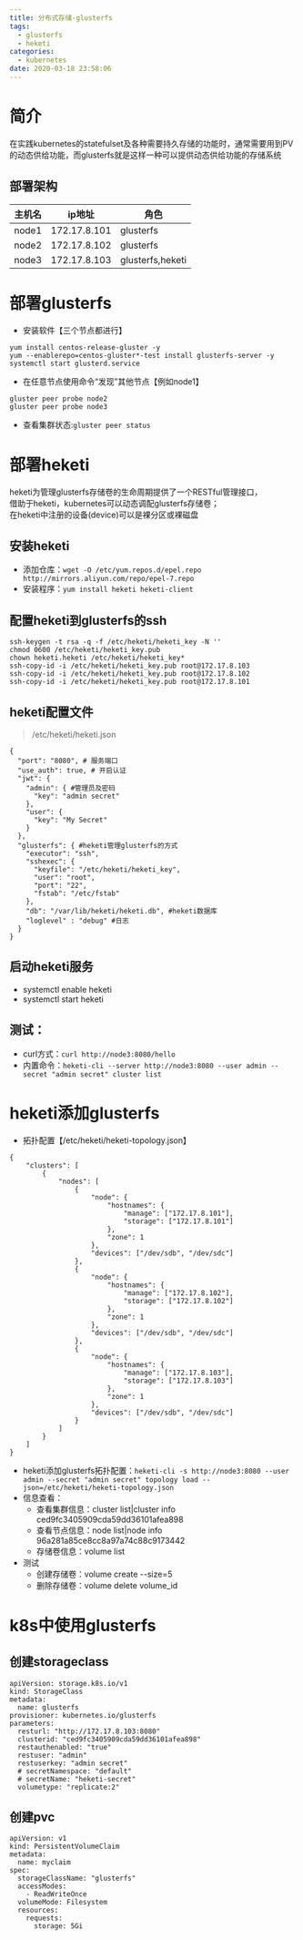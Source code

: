 ```yaml
---
title: 分布式存储-glusterfs
tags:
  - glusterfs
  - heketi
categories:
  - kubernetes
date: 2020-03-18 23:58:06
---
```


# 简介
在实践kubernetes的statefulset及各种需要持久存储的功能时，通常需要用到PV的动态供给功能，而glusterfs就是这样一种可以提供动态供给功能的存储系统  
## 部署架构
| 主机名 |    ip地址    |       角色       |
|--------|--------------|------------------|
| node1  | 172.17.8.101 | glusterfs        |
| node2  | 172.17.8.102 | glusterfs        |
| node3  | 172.17.8.103 | glusterfs,heketi |

# 部署glusterfs
* 安装软件【三个节点都进行】
```
yum install centos-release-gluster -y
yum --enablerepo=centos-gluster*-test install glusterfs-server -y
systemctl start glusterd.service
```
* 在任意节点使用命令“发现”其他节点【例如node1】
```
gluster peer probe node2
gluster peer probe node3
```
* 查看集群状态:`gluster peer status`

# 部署heketi
heketi为管理glusterfs存储卷的生命周期提供了一个RESTful管理接口，  
借助于heketi，kubernetes可以动态调配glusterfs存储卷；  
在heketi中注册的设备(device)可以是裸分区或裸磁盘  
## 安装heketi
- 添加仓库：`wget -O /etc/yum.repos.d/epel.repo http://mirrors.aliyun.com/repo/epel-7.repo`
- 安装程序：`yum install heketi heketi-client`

## 配置heketi到glusterfs的ssh
```
ssh-keygen -t rsa -q -f /etc/heketi/heketi_key -N ''
chmod 0600 /etc/heketi/heketi_key.pub 
chown heketi.heketi /etc/heketi/heketi_key*
ssh-copy-id -i /etc/heketi/heketi_key.pub root@172.17.8.103
ssh-copy-id -i /etc/heketi/heketi_key.pub root@172.17.8.102
ssh-copy-id -i /etc/heketi/heketi_key.pub root@172.17.8.101
```
## heketi配置文件
>/etc/heketi/heketi.json

```
{
  "port": "8080", # 服务端口
  "use_auth": true, # 开启认证
  "jwt": {
    "admin": { #管理员及密码
      "key": "admin secret"
    },
    "user": {
      "key": "My Secret"
    }
  },
  "glusterfs": { #heketi管理glusterfs的方式
    "executor": "ssh",
    "sshexec": {
      "keyfile": "/etc/heketi/heketi_key",
      "user": "root",
      "port": "22",
      "fstab": "/etc/fstab"
    },
    "db": "/var/lib/heketi/heketi.db", #heketi数据库
    "loglevel" : "debug" #日志
  }
}
```
## 启动heketi服务
- systemctl enable heketi
- systemctl start heketi

## 测试：
- curl方式：`curl http://node3:8080/hello`
- 内置命令：`heketi-cli --server http://node3:8080 --user admin --secret "admin secret" cluster list`

# heketi添加glusterfs
* 拓扑配置【/etc/heketi/heketi-topology.json】
```
{
    "clusters": [
        {
            "nodes": [
                {
                    "node": {
                        "hostnames": {
                            "manage": ["172.17.8.101"],
                            "storage": ["172.17.8.101"]
                        },
                        "zone": 1
                    },
                    "devices": ["/dev/sdb", "/dev/sdc"]
                },
                {
                    "node": {
                        "hostnames": {
                            "manage": ["172.17.8.102"],
                            "storage": ["172.17.8.102"]
                        },
                        "zone": 1
                    },
                    "devices": ["/dev/sdb", "/dev/sdc"]
                },
                {
                    "node": {
                        "hostnames": {
                            "manage": ["172.17.8.103"],
                            "storage": ["172.17.8.103"]
                        },
                        "zone": 1
                    },
                    "devices": ["/dev/sdb", "/dev/sdc"]
                }                
            ]
        }
    ]
}
```
* heketi添加glusterfs拓扑配置：`heketi-cli -s http://node3:8080 --user admin --secret "admin secret" topology load --json=/etc/heketi/heketi-topology.json`
* 信息查看：
    - 查看集群信息：cluster list|cluster info ced9fc3405909cda59dd36101afea898
    - 查看节点信息：node list|node info 96a281a85ce8cc8a97a74c88c9173442
    - 存储卷信息：volume list
* 测试
    - 创建存储卷：volume create --size=5
    - 删除存储卷：volume delete volume_id

# k8s中使用glusterfs
## 创建storageclass
```
apiVersion: storage.k8s.io/v1
kind: StorageClass
metadata:
  name: glusterfs
provisioner: kubernetes.io/glusterfs
parameters:
  resturl: "http://172.17.8.103:8080"
  clusterid: "ced9fc3405909cda59dd36101afea898"
  restauthenabled: "true"
  restuser: "admin"
  restuserkey: "admin secret"
  # secretNamespace: "default"
  # secretName: "heketi-secret"
  volumetype: "replicate:2"
```
## 创建pvc
```
apiVersion: v1
kind: PersistentVolumeClaim
metadata:
  name: myclaim
spec:
  storageClassName: "glusterfs"
  accessModes:
    - ReadWriteOnce
  volumeMode: Filesystem
  resources:
    requests:
      storage: 5Gi
```
